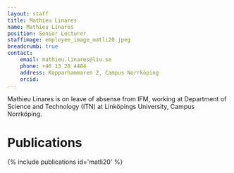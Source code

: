 ```yaml
---
layout: staff
title: Mathieu Linares
name: Mathieu Linares
position: Senior Lecturer
staffimage: employee_image_matli20.jpeg
breadcrumb: true
contact:
    email: mathieu.linares@liu.se
    phone: +46 13 28 4484
    address: Kopparhammaren 2, Campus Norrköping
    orcid: 
---
```


Mathieu Linares is on leave of absense from IFM, working at Department of Science and Technology (ITN) at Linköpings University, Campus Norrköping. 

# Publications
{% include publications id='matli20' %}
